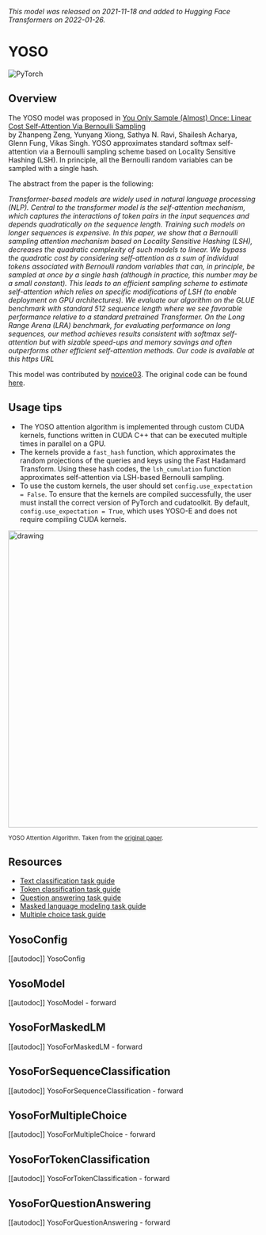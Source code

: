 <!--Copyright 2022 The HuggingFace Team. All rights reserved.

Licensed under the Apache License, Version 2.0 (the "License"); you may not use this file except in compliance with
the License. You may obtain a copy of the License at

http://www.apache.org/licenses/LICENSE-2.0

Unless required by applicable law or agreed to in writing, software distributed under the License is distributed on
an "AS IS" BASIS, WITHOUT WARRANTIES OR CONDITIONS OF ANY KIND, either express or implied. See the License for the
specific language governing permissions and limitations under the License.

⚠️ Note that this file is in Markdown but contain specific syntax for our doc-builder (similar to MDX) that may not be
rendered properly in your Markdown viewer.

-->
*This model was released on 2021-11-18 and added to Hugging Face Transformers on 2022-01-26.*

# YOSO

<div class="flex flex-wrap space-x-1">
<img alt="PyTorch" src="https://img.shields.io/badge/PyTorch-DE3412?style=flat&logo=pytorch&logoColor=white">
</div>

## Overview

The YOSO model was proposed in [You Only Sample (Almost) Once: Linear Cost Self-Attention Via Bernoulli Sampling](https://huggingface.co/papers/2111.09714)  
by Zhanpeng Zeng, Yunyang Xiong, Sathya N. Ravi, Shailesh Acharya, Glenn Fung, Vikas Singh. YOSO approximates standard softmax self-attention
via a Bernoulli sampling scheme based on Locality Sensitive Hashing (LSH). In principle, all the Bernoulli random variables can be sampled with
a single hash.

The abstract from the paper is the following:

*Transformer-based models are widely used in natural language processing (NLP). Central to the transformer model is
the self-attention mechanism, which captures the interactions of token pairs in the input sequences and depends quadratically
on the sequence length. Training such models on longer sequences is expensive. In this paper, we show that a Bernoulli sampling
attention mechanism based on Locality Sensitive Hashing (LSH), decreases the quadratic complexity of such models to linear.
We bypass the quadratic cost by considering self-attention as a sum of individual tokens associated with Bernoulli random
variables that can, in principle, be sampled at once by a single hash (although in practice, this number may be a small constant).
This leads to an efficient sampling scheme to estimate self-attention which relies on specific modifications of
LSH (to enable deployment on GPU architectures). We evaluate our algorithm on the GLUE benchmark with standard 512 sequence
length where we see favorable performance relative to a standard pretrained Transformer. On the Long Range Arena (LRA) benchmark,
for evaluating performance on long sequences, our method achieves results consistent with softmax self-attention but with sizable
speed-ups and memory savings and often outperforms other efficient self-attention methods. Our code is available at this https URL*

This model was contributed by [novice03](https://huggingface.co/novice03). The original code can be found [here](https://github.com/mlpen/YOSO).

## Usage tips

- The YOSO attention algorithm is implemented through custom CUDA kernels, functions written in CUDA C++ that can be executed multiple times
in parallel on a GPU.
- The kernels provide a `fast_hash` function, which approximates the random projections of the queries and keys using the Fast Hadamard Transform. Using these
hash codes, the `lsh_cumulation` function approximates self-attention via LSH-based Bernoulli sampling.
- To use the custom kernels, the user should set `config.use_expectation = False`. To ensure that the kernels are compiled successfully,
the user must install the correct version of PyTorch and cudatoolkit. By default, `config.use_expectation = True`, which uses YOSO-E and
does not require compiling CUDA kernels.

<img src="https://huggingface.co/datasets/huggingface/documentation-images/resolve/main/yoso_architecture.jpg"
alt="drawing" width="600"/>

<small> YOSO Attention Algorithm. Taken from the <a href="https://huggingface.co/papers/2111.09714">original paper</a>.</small>

## Resources

- [Text classification task guide](../tasks/sequence_classification)
- [Token classification task guide](../tasks/token_classification)
- [Question answering task guide](../tasks/question_answering)
- [Masked language modeling task guide](../tasks/masked_language_modeling)
- [Multiple choice task guide](../tasks/multiple_choice)

## YosoConfig

[[autodoc]] YosoConfig

## YosoModel

[[autodoc]] YosoModel
    - forward

## YosoForMaskedLM

[[autodoc]] YosoForMaskedLM
    - forward

## YosoForSequenceClassification

[[autodoc]] YosoForSequenceClassification
    - forward

## YosoForMultipleChoice

[[autodoc]] YosoForMultipleChoice
    - forward

## YosoForTokenClassification

[[autodoc]] YosoForTokenClassification
    - forward

## YosoForQuestionAnswering

[[autodoc]] YosoForQuestionAnswering
    - forward